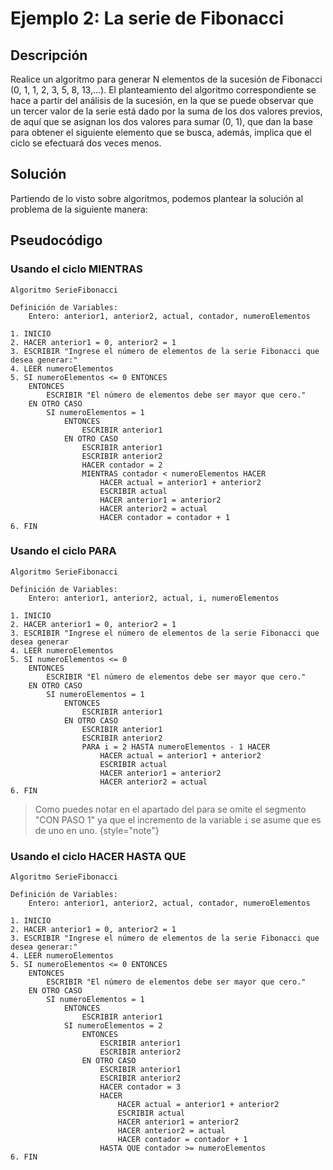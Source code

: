 # Ejemplo 2: La serie de Fibonacci

## Descripción

Realice un algoritmo para generar N elementos de la sucesión de Fibonacci (0, 1, 1, 2, 3, 5, 8, 13,…). El planteamiento
del algoritmo correspondiente se hace a partir del análisis de la sucesión, en la que se puede observar que un tercer
valor de la serie está dado por la suma de los dos valores previos, de aquí que se asignan los dos valores para sumar
(0, 1), que dan la base para obtener el siguiente elemento que se busca, además, implica que el ciclo se efectuará dos
veces menos.

## Solución

Partiendo de lo visto sobre algoritmos, podemos plantear la solución al problema de la siguiente manera:

## Pseudocódigo

### Usando el ciclo MIENTRAS

```
Algoritmo SerieFibonacci

Definición de Variables:
    Entero: anterior1, anterior2, actual, contador, numeroElementos

1. INICIO
2. HACER anterior1 = 0, anterior2 = 1
3. ESCRIBIR "Ingrese el número de elementos de la serie Fibonacci que desea generar:"
4. LEER numeroElementos
5. SI numeroElementos <= 0 ENTONCES
    ENTONCES
        ESCRIBIR "El número de elementos debe ser mayor que cero."
    EN OTRO CASO
        SI numeroElementos = 1
            ENTONCES
                ESCRIBIR anterior1
            EN OTRO CASO
                ESCRIBIR anterior1
                ESCRIBIR anterior2
                HACER contador = 2
                MIENTRAS contador < numeroElementos HACER
                    HACER actual = anterior1 + anterior2
                    ESCRIBIR actual
                    HACER anterior1 = anterior2
                    HACER anterior2 = actual
                    HACER contador = contador + 1
6. FIN
```

### Usando el ciclo PARA

```
Algoritmo SerieFibonacci

Definición de Variables:
    Entero: anterior1, anterior2, actual, i, numeroElementos
    
1. INICIO
2. HACER anterior1 = 0, anterior2 = 1
3. ESCRIBIR "Ingrese el número de elementos de la serie Fibonacci que desea generar
4. LEER numeroElementos
5. SI numeroElementos <= 0
    ENTONCES
        ESCRIBIR "El número de elementos debe ser mayor que cero."
    EN OTRO CASO
        SI numeroElementos = 1
            ENTONCES
                ESCRIBIR anterior1
            EN OTRO CASO
                ESCRIBIR anterior1
                ESCRIBIR anterior2
                PARA i = 2 HASTA numeroElementos - 1 HACER
                    HACER actual = anterior1 + anterior2
                    ESCRIBIR actual
                    HACER anterior1 = anterior2
                    HACER anterior2 = actual
6. FIN
```

> Como puedes notar en el apartado del para se omite el segmento "CON PASO 1" ya que el incremento de la variable `i` se
> asume que es de uno en uno. {style="note"}

### Usando el ciclo HACER HASTA QUE

```
Algoritmo SerieFibonacci

Definición de Variables:
    Entero: anterior1, anterior2, actual, contador, numeroElementos

1. INICIO
2. HACER anterior1 = 0, anterior2 = 1
3. ESCRIBIR "Ingrese el número de elementos de la serie Fibonacci que desea generar:"
4. LEER numeroElementos
5. SI numeroElementos <= 0 ENTONCES
    ENTONCES
        ESCRIBIR "El número de elementos debe ser mayor que cero."
    EN OTRO CASO
        SI numeroElementos = 1
            ENTONCES
                ESCRIBIR anterior1
            SI numeroElementos = 2
                ENTONCES
                    ESCRIBIR anterior1
                    ESCRIBIR anterior2
                EN OTRO CASO
                    ESCRIBIR anterior1
                    ESCRIBIR anterior2
                    HACER contador = 3
                    HACER
                        HACER actual = anterior1 + anterior2
                        ESCRIBIR actual
                        HACER anterior1 = anterior2
                        HACER anterior2 = actual
                        HACER contador = contador + 1
                    HASTA QUE contador >= numeroElementos
6. FIN
```